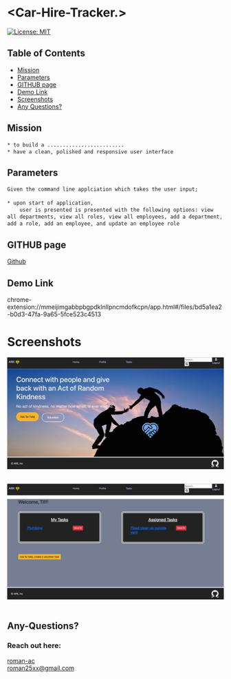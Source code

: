 
# <Car-Hire-Tracker.>

[![License: MIT](https://img.shields.io/badge/License-MIT-yellow.svg)](https://opensource.org/licenses/MIT)

## Table of Contents
  * [Mission](#mission)
  * [Parameters](#parameters)
  * [GITHUB page](#github-page)
  * [Demo Link](#demo-link)
  * [Screenshots](#screenshots)
  * [Any Questions?](#any-questions)

## Mission
    * to build a .........................
    * have a clean, polished and responsive user interface


## Parameters
    
    Given the command line applciation which takes the user input;

    * upon start of application,
        user is presented is presented with the following options: view all departments, view all roles, view all employees, add a department, add a role, add an employee, and update an employee role
    
    


## GITHUB page

[Github](https://github.com/roman-ac/employee-tracker-by-roman-ac)

## Demo Link

chrome-extension://mmeijimgabbpbgpdklnllpncmdofkcpn/app.html#/files/bd5a1ea2-b0d3-47fa-9a65-5fce523c4513

# Screenshots

![screenshot](./Assets/screenshot.png)
<br /> 
<br /> 

![screenshot](./Assets/screenshot1.png)
<br /> 
<br /> 


## Any-Questions?
  ### Reach out here: 
  [roman-ac](https://github.com/roman-ac)  
  roman25xx@gmail.com
